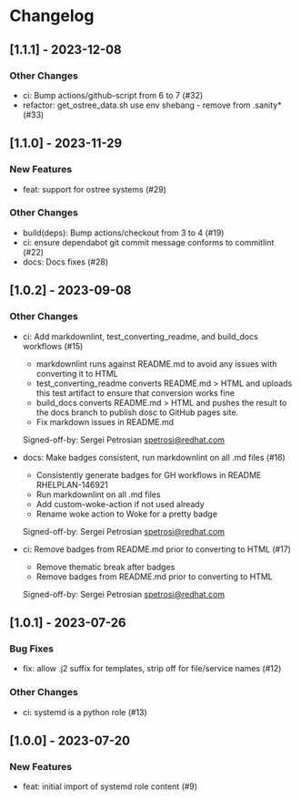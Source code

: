 Changelog
=========

[1.1.1] - 2023-12-08
--------------------

### Other Changes

- ci: Bump actions/github-script from 6 to 7 (#32)
- refactor: get_ostree_data.sh use env shebang - remove from .sanity* (#33)

[1.1.0] - 2023-11-29
--------------------

### New Features

- feat: support for ostree systems (#29)

### Other Changes

- build(deps): Bump actions/checkout from 3 to 4 (#19)
- ci: ensure dependabot git commit message conforms to commitlint (#22)
- docs: Docs fixes (#28)

[1.0.2] - 2023-09-08
--------------------

### Other Changes

- ci: Add markdownlint, test_converting_readme, and build_docs workflows (#15)

  - markdownlint runs against README.md to avoid any issues with
    converting it to HTML
  - test_converting_readme converts README.md > HTML and uploads this test
    artifact to ensure that conversion works fine
  - build_docs converts README.md > HTML and pushes the result to the
    docs branch to publish dosc to GitHub pages site.
  - Fix markdown issues in README.md
  
  Signed-off-by: Sergei Petrosian <spetrosi@redhat.com>

- docs: Make badges consistent, run markdownlint on all .md files (#16)

  - Consistently generate badges for GH workflows in README RHELPLAN-146921
  - Run markdownlint on all .md files
  - Add custom-woke-action if not used already
  - Rename woke action to Woke for a pretty badge
  
  Signed-off-by: Sergei Petrosian <spetrosi@redhat.com>

- ci: Remove badges from README.md prior to converting to HTML (#17)

  - Remove thematic break after badges
  - Remove badges from README.md prior to converting to HTML
  
  Signed-off-by: Sergei Petrosian <spetrosi@redhat.com>


[1.0.1] - 2023-07-26
--------------------

### Bug Fixes

- fix: allow .j2 suffix for templates, strip off for file/service names (#12)

### Other Changes

- ci: systemd is a python role (#13)

[1.0.0] - 2023-07-20
--------------------

### New Features

- feat: initial import of systemd role content (#9)
